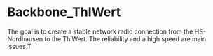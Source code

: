 # Backbone_ThIWert
The goal is to create a stable network radio connection from the HS-Nordhausen to the ThiWert. The reliability and a high speed are main issues.T
